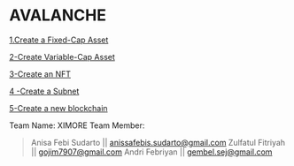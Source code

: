# AVALANCHE

[1.Create a Fixed-Cap Asset](./1-Create%20a%20Fixed-Cap%20Asset/readme.md)

[2-Create Variable-Cap Asset](./2-Create%20Variable-Cap%20Asset/readme.md)

[3-Create an NFT](./3-Create%20an%20NFT/readme.md)

[4 -Create a Subnet](./4%20-Create%20a%20Subnet/readme.md)

[5-Create a new blockchain](./5-Create%20a%20new%20blockchain/readme.md)


Team Name: XIMORE
Team Member: 
> Anisa Febi Sudarto || anissafebis.sudarto@gmail.com
> Zulfatul Fitriyah || gojim7907@gmail.com
> Andri Febriyan || gembel.sej@gmail.com

